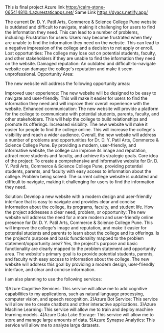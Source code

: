 This is 
final project 
Azure link https://calm-stone-065414810.4.azurestaticapps.net/
Same Link https://dyacs.netlify.app/

The current Dr. D. Y. Patil Arts, Commerce & Science College Pune website is outdated and difficult to navigate, making it challenging for users to find the information they need. This can lead to a number of problems, including:
Frustration for users: Users may become frustrated when they are unable to find the information they need on the website. This can lead to a negative impression of the college and a decision to not apply or enroll.
Lost opportunities: The college may lose out on potential students, faculty, and other stakeholders if they are unable to find the information they need on the website.
Damaged reputation: An outdated and difficult-to-navigate website can damage the college's reputation and make it seem unprofessional.
Opportunity Area:

The new website will address the following opportunity areas:

Improved user experience: The new website will be designed to be easy to navigate and user-friendly. This will make it easier for users to find the information they need and will improve their overall experience with the website.
Enhanced communication: The new website will provide a platform for the college to communicate with potential students, parents, faculty, and other stakeholders. This will help the college to build relationships and promote its offerings.
Increased visibility: The new website will make it easier for people to find the college online. This will increase the college's visibility and reach a wider audience.
Overall, the new website will address a number of problems and opportunities for Dr. D. Y. Patil Arts, Commerce & Science College Pune. By providing a modern, user-friendly, and informative website, the college can improve its image and reputation, attract more students and faculty, and achieve its strategic goals.
Core idea of the project:
To create a comprehensive and informative website for Dr. D. Y. Patil Arts, Commerce & Science College Pune, providing potential students, parents, and faculty with easy access to information about the college.
Problem being solved:
The current college website is outdated and difficult to navigate, making it challenging for users to find the information they need.

Solution:
Develop a new website with a modern design and user-friendly interface that is easy to navigate and provides clear and concise information about the college, its programs, faculty, and student life.
How the project addresses a clear need, problem, or opportunity:
The new website will address the need for a more modern and user-friendly online presence for Dr. D. Y. Patil Arts, Commerce & Science College Pune. This will improve the college's image and reputation, and make it easier for potential students and parents to learn about the college and its offerings.
Is the project's purpose and basic functionality mapped to the problem statement/opportunity area?
Yes, the project's purpose and basic functionality are clearly mapped to the problem statement and opportunity area. The website's primary goal is to provide potential students, parents, and faculty with easy access to information about the college. The new website will address this goal by providing a modern design, user-friendly interface, and clear and concise information.

I am also planning to use the following services:

1)Azure Cognitive Services: This service will allow me to add cognitive capabilities to my applications, such as natural language processing, computer vision, and speech recognition.
2)Azure Bot Service: This service will allow me to create chatbots and other interactive applications.
3)Azure Machine Learning: This service will allow me to train and deploy machine learning models.
4)Azure Data Lake Storage: This service will allow me to store and manage large amounts of data.
5)Azure Synapse Analytics: This service will allow me to analyze large datasets.
